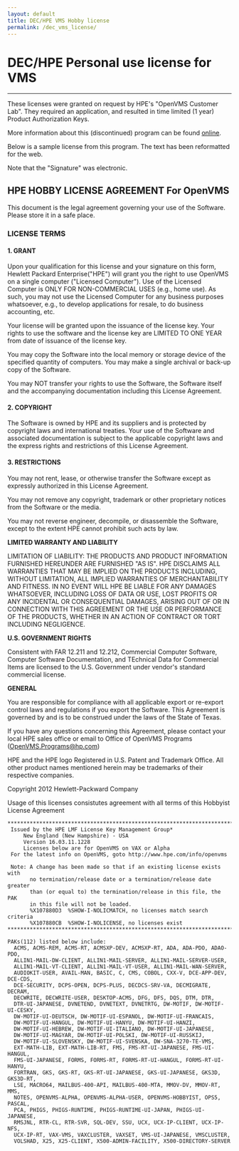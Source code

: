 ```yaml
---
layout: default
title: DEC/HPE VMS Hobby license
permalink: /dec_vms_license/
---
```


# DEC/HPE Personal use license for VMS

---

These licenses were granted on request by HPE's "OpenVMS Customer Lab".  They required
an application, and resulted in time limited (1 year) Product Authorization Keys.

More information about this (discontinued) program can be found [online](https://web.archive.org/web/20150704000623/http://www.vmshobbyist.org/forum/index.php).

Below is a sample license from this program.  The text has been reformatted for the web.

Note that the "Signature" was electronic.

## HPE HOBBY LICENSE AGREEMENT For OpenVMS
                              
 This document is the legal agreement governing your use of the Software.
 Please store it in a safe place.


### LICENSE TERMS

####  1.	 GRANT

Upon your qualification for this license and your signature on this
form, Hewlett Packard Enterprise("HPE") will grant you the
right to use OpenVMS on a single computer ("Licensed
Computer").  Use of the Licensed Computer is ONLY FOR NON-COMMERCIAL
USES (e.g., home use).  As such, you may not use the Licensed Computer
for any business purposes whatsoever, e.g., to develop applications
for resale, to do business accounting, etc.

Your license will be granted upon the issuance of the license key.
Your rights to use the software and the license key are LIMITED TO ONE
YEAR from date of issuance of the license key.

You may copy the Software into the local memory or storage device of
the specified quantity of computers.  You may make a single archival
or back-up copy of the Software.

You may NOT transfer your rights to use the Software, the Software
itself and the accompanying documentation including this License
Agreement.

#### 2. COPYRIGHT

The Software is owned by HPE and its suppliers and is protected by
copyright laws and international treaties.  Your use of the Software
and associated documentation is subject to the applicable copyright
laws and the express rights and restrictions of this License
Agreement.

#### 3. RESTRICTIONS

You may not rent, lease, or otherwise transfer the Software except as
expressly authorized in this License Agreement.

You may not remove any copyright, trademark or other proprietary
notices from the Software or the media.

You may not reverse engineer, decompile, or disassemble the Software,
except to the extent HPE cannot prohibit such acts by law.

**LIMITED WARRANTY AND LIABILITY**

LIMITATION OF LIABILITY: THE PRODUCTS AND PRODUCT INFORMATION FURNISHED
HEREUNDER ARE FURNISHED "AS IS".  HPE DISCLAIMS ALL WARRANTIES THAT MAY
BE IMPLIED ON THE PRODUCTS INCLUDING, WITHOUT LIMITATION, ALL IMPLIED
WARRANTIES OF MERCHANTABILITY AND FITNESS. IN NO EVENT WILL HPE BE
LIABLE FOR ANY DAMAGES WHATSOEVER, INCLUDING LOSS OF DATA OR USE, LOST
PROFITS OR ANY INCIDENTAL OR CONSEQUENTIAL DAMAGES, ARISING OUT OF OR IN
CONNECTION WITH THIS AGREEMENT OR THE USE OR PERFORMANCE OF THE PRODUCTS,
WHETHER IN AN ACTION OF CONTRACT OR TORT INCLUDING NEGLIGENCE.


**U.S. GOVERNMENT RIGHTS**

 Consistent with FAR 12.211 and 12.212, Commercial Computer Software,
 Computer Software Documentation, and TEchnical Data for Commercial Items
 are licensed to the U.S. Government under vendor's standard commercial
 license.


**GENERAL**

You are responsible for compliance with all applicable export or re-export
control laws and regulations if you export the Software.  This Agreement is
governed by and is to be construed under the laws of the State of Texas.

If you have any questions concerning this Agreement, please contact your
local HPE sales office or email to
Office of OpenVMS Programs (OpenVMS.Programs@hp.com)

HPE and the HPE logo Registered in U.S. Patent and Trademark Office.
All other product names mentioned herein may be trademarks of their
respective companies.

Copyright 2012 Hewlett-Packward Company


Usage of this licenses consistutes agreement with all terms of this Hobbyist
License Agreement


~~~
*************************************************************************
 Issued by the HPE LMF License Key Management Group*
     New England (New Hampshire) - USA
     Version 16.03.11.1228
     Licenses below are for OpenVMS on VAX or Alpha
 For the latest info on OpenVMS, goto http://www.hpe.com/info/openvms

 Note: A change has been made so that if an existing license exists with
       no termination/release date or a termination/release date greater
       than (or equal to) the termination/release in this file, the PAK
       in this file will not be loaded.
       %X107880D3  %SHOW-I-NOLICMATCH, no licenses match search criteria
       %X107880CB  %SHOW-I-NOLICENSE, no licenses exist
*************************************************************************

PAKs(112) listed below include:
  ACMS, ACMS-REM, ACMS-RT, ACMSXP-DEV, ACMSXP-RT, ADA, ADA-PDO, ADAO-PDO,
  ALLIN1-MAIL-DW-CLIENT, ALLIN1-MAIL-SERVER, ALLIN1-MAIL-SERVER-USER,
  ALLIN1-MAIL-VT-CLIENT, ALLIN1-MAIL-VT-USER, ALLIN1-MAIL-WAN-SERVER,
  AUDIOKIT-USER, AVAIL-MAN, BASIC, C, CMS, COBOL, CXX-V, DCE-APP-DEV, DCE-CDS,
  DCE-SECURITY, DCPS-OPEN, DCPS-PLUS, DECDCS-SRV-VA, DECMIGRATE, DECRAM,
  DECWRITE, DECWRITE-USER, DESKTOP-ACMS, DFG, DFS, DQS, DTM, DTR,
  DTR-UI-JAPANESE, DVNETEND, DVNETEXT, DVNETRTG, DW-MOTIF, DW-MOTIF-UI-CESKY,
  DW-MOTIF-UI-DEUTSCH, DW-MOTIF-UI-ESPANOL, DW-MOTIF-UI-FRANCAIS,
  DW-MOTIF-UI-HANGUL, DW-MOTIF-UI-HANYU, DW-MOTIF-UI-HANZI,
  DW-MOTIF-UI-HEBREW, DW-MOTIF-UI-ITALIANO, DW-MOTIF-UI-JAPANESE,
  DW-MOTIF-UI-MAGYAR, DW-MOTIF-UI-POLSKI, DW-MOTIF-UI-RUSSKIJ,
  DW-MOTIF-UI-SLOVENSKY, DW-MOTIF-UI-SVENSKA, DW-SNA-3270-TE-VMS,
  EXT-MATH-LIB, EXT-MATH-LIB-RT, FMS, FMS-RT-UI-JAPANESE, FMS-UI-HANGUL,
  FMS-UI-JAPANESE, FORMS, FORMS-RT, FORMS-RT-UI-HANGUL, FORMS-RT-UI-HANYU,
  FORTRAN, GKS, GKS-RT, GKS-RT-UI-JAPANESE, GKS-UI-JAPANESE, GKS3D, GKS3D-RT,
  LSE, MACRO64, MAILBUS-400-API, MAILBUS-400-MTA, MMOV-DV, MMOV-RT, MMS,
  NOTES, OPENVMS-ALPHA, OPENVMS-ALPHA-USER, OPENVMS-HOBBYIST, OPS5, PASCAL,
  PCA, PHIGS, PHIGS-RUNTIME, PHIGS-RUNTIME-UI-JAPAN, PHIGS-UI-JAPANESE,
  RMSJNL, RTR-CL, RTR-SVR, SQL-DEV, SSU, UCX, UCX-IP-CLIENT, UCX-IP-NFS,
  UCX-IP-RT, VAX-VMS, VAXCLUSTER, VAXSET, VMS-UI-JAPANESE, VMSCLUSTER,
  VOLSHAD, X25, X25-CLIENT, X500-ADMIN-FACILITY, X500-DIRECTORY-SERVER
~~~

